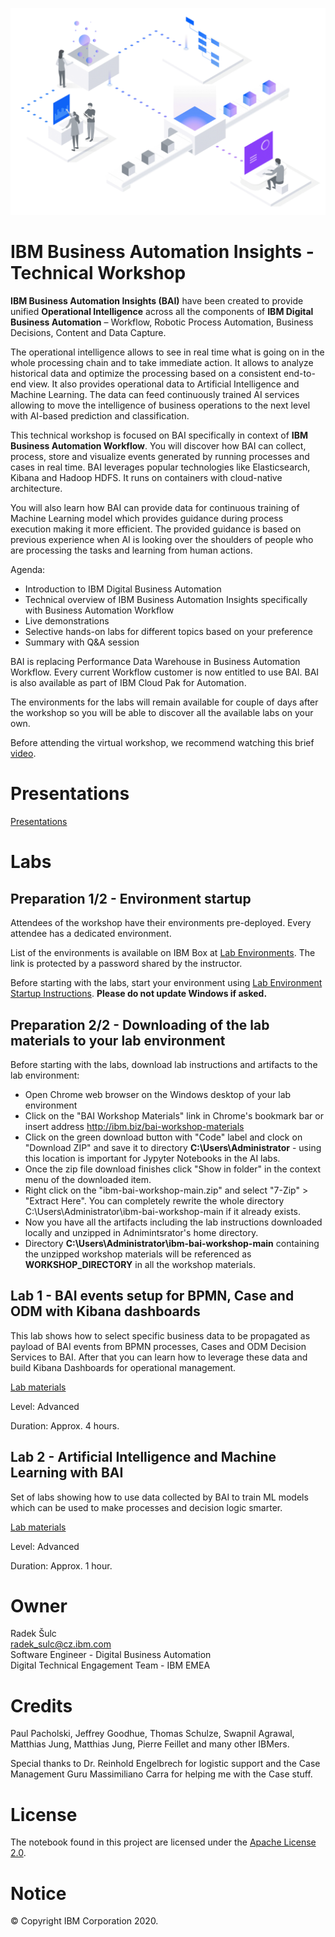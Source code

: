 ![GitHub Logo](/images/home-header.png)

# IBM Business Automation Insights - Technical Workshop
**IBM Business Automation Insights (BAI)** have been created to provide unified **Operational Intelligence** across all the components of **IBM Digital Business Automation** – Workflow, Robotic Process Automation, Business Decisions, Content and Data Capture.

The operational intelligence allows to see in real time what is going on in the whole processing chain and to take immediate action. It allows to analyze historical data and optimize the processing based on a consistent end-to-end view. It also provides operational data to Artificial Intelligence and Machine Learning. The data can feed continuously trained AI services allowing to move the intelligence of business operations to the next level with AI-based prediction and classification.

This technical workshop is focused on BAI specifically in context of **IBM Business Automation Workflow**. You will discover how BAI can collect, process, store and visualize events generated by running processes and cases in real time. BAI leverages popular technologies like Elasticsearch, Kibana and Hadoop HDFS. It runs on containers with cloud-native architecture.

You will also learn how BAI can provide data for continuous training of Machine Learning model which provides guidance during process execution making it more efficient. The provided guidance is based on previous experience when AI is looking over the shoulders of people who are processing the tasks and learning from human actions.

Agenda:
- Introduction to IBM Digital Business Automation
- Technical overview of IBM Business Automation Insights specifically with Business Automation Workflow
- Live demonstrations
- Selective hands-on labs for different topics based on your preference
- Summary with Q&A session

BAI is replacing Performance Data Warehouse in Business Automation Workflow. Every current Workflow customer is now entitled to use BAI. BAI is also available as part of IBM Cloud Pak for Automation.

The environments for the labs will remain available for couple of days after the workshop so you will be able to discover all the available labs on your own.

Before attending the virtual workshop, we recommend watching this brief [video](https://www.youtube.com/watch?v=aLPi281Z8NQ).

# Presentations
[Presentations](presentations/Readme.md)

# Labs
## Preparation 1/2 - Environment startup
Attendees of the workshop have their environments pre-deployed. Every attendee has a dedicated environment.

List of the environments is available on IBM Box at [Lab Environments](https://ibm.box.com/v/bai-workshop-materials). The link is protected by a password shared by the instructor.

Before starting with the labs, start your environment using [Lab Environment Startup Instructions](/labs/environment/environment-startup.pdf). **Please do not update Windows if asked.**

## Preparation 2/2 - Downloading of the lab materials to your lab environment
Before starting with the labs, download lab instructions and artifacts to the lab environment:
- Open Chrome web browser on the Windows desktop of your lab environment
- Click on the "BAI Workshop Materials" link in Chrome's bookmark bar or insert address <http://ibm.biz/bai-workshop-materials>
- Click on the green download button with "Code" label and clock on "Download ZIP" and save it to directory **C:\Users\Administrator** - using this location is important for Jypyter Notebooks in the AI labs.
- Once the zip file download finishes click "Show in folder" in the context menu of the downloaded item.
- Right click on the "ibm-bai-workshop-main.zip" and select "7-Zip" > "Extract Here". You can completely rewrite the whole directory C:\Users\Administrator\ibm-bai-workshop-main if it already exists.
- Now you have all the artifacts including the lab instructions downloaded locally and unzipped in Adnimintsrator's home directory.
- Directory **C:\Users\Administrator\ibm-bai-workshop-main** containing the unzipped workshop materials will be referenced as **WORKSHOP_DIRECTORY** in all the workshop materials.

## Lab 1 - BAI events setup for BPMN, Case and ODM with Kibana dashboards
This lab shows how to select specific business data to be propagated as payload of BAI events from BPMN processes, Cases and ODM Decision Services to BAI. After that you can learn how to leverage these data and build Kibana Dashboards for operational management.

[Lab materials](labs/bpmn-case-odm-kibana/)

Level: Advanced

Duration: Approx. 4 hours.

## Lab 2 - Artificial Intelligence and Machine Learning with BAI
Set of labs showing how to use data collected by BAI to train ML models which can be used to make processes and decision logic smarter.

[Lab materials](labs/ai/README.md)

Level: Advanced

Duration: Approx. 1 hour.

# Owner
Radek Šulc<br>
<radek_sulc@cz.ibm.com><br>
Software Engineer - Digital Business Automation<br>
Digital Technical Engagement Team - IBM EMEA<br>

# Credits
Paul Pacholski, Jeffrey Goodhue, Thomas Schulze, Swapnil Agrawal, Matthias Jung, Matthias Jung, Pierre Feillet and many other IBMers.

Special thanks to Dr. Reinhold Engelbrech for logistic support and the Case Management Guru Massimiliano Carra for helping me with the Case stuff.

# License
The notebook found in this project are licensed under the [Apache License 2.0](LICENSE).

# Notice
© Copyright IBM Corporation 2020.
